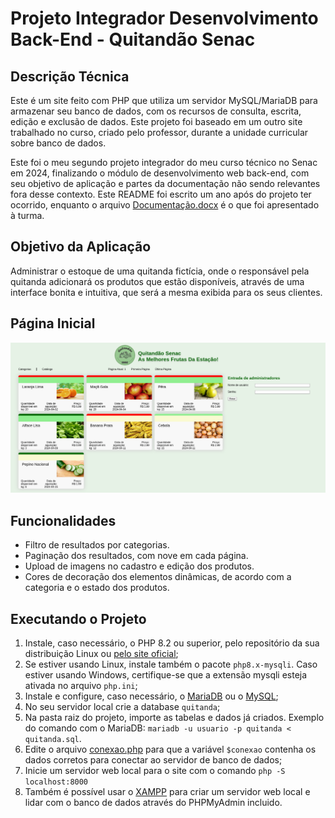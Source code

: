 # Projeto Integrador Desenvolvimento Back-End - Quitandão Senac

## Descrição Técnica
Este é um site feito com PHP que utiliza um servidor MySQL/MariaDB para armazenar seu banco de dados, com os recursos de consulta, escrita, edição e exclusão de dados. Este projeto foi baseado em um outro site trabalhado no curso, criado pelo professor, durante a unidade curricular sobre banco de dados.

Este foi o meu segundo projeto integrador do meu curso técnico no Senac em 2024, finalizando o módulo de desenvolvimento web back-end, com seu objetivo de aplicação e partes da documentação não sendo relevantes fora desse contexto. Este README foi escrito um ano após do projeto ter ocorrido, enquanto o arquivo [Documentação.docx](Documentação.docx) é o que foi apresentado à turma.

## Objetivo da Aplicação
Administrar o estoque de uma quitanda fictícia, onde o responsável pela quitanda adicionará os produtos que estão disponíveis, através de uma interface bonita e intuitiva, que será a mesma exibida para os seus clientes.

## Página Inicial
![](Layout/quitandaFinal.png)

## Funcionalidades
* Filtro de resultados por categorias.
* Paginação dos resultados, com nove em cada página.
* Upload de imagens no cadastro e edição dos produtos.
* Cores de decoração dos elementos dinâmicas, de acordo com a categoria e o estado dos produtos.

## Executando o Projeto 
1. Instale, caso necessário, o PHP 8.2 ou superior, pelo repositório da sua distribuição Linux ou [pelo site oficial](https://www.php.net/downloads.php);
2. Se estiver usando Linux, instale também o pacote ``php8.x-mysqli``. Caso estiver usando Windows, certifique-se que a extensão mysqli esteja ativada no arquivo ``php.ini``;
3. Instale e configure, caso necessário, o [MariaDB](https://mariadb.com/docs/server/mariadb-quickstart-guides/installing-mariadb-server-guide) ou o [MySQL](https://dev.mysql.com/downloads/);
4. No seu servidor local crie a database ``quitanda``;
5. Na pasta raiz do projeto, importe as tabelas e dados já criados. Exemplo do comando com o MariaDB: ``mariadb -u usuario -p quitanda < quitanda.sql``.
6. Edite o arquivo [conexao.php](conexao.php) para que a variável ``$conexao`` contenha os dados corretos para conectar ao servidor de banco de dados;
7. Inicie um servidor web local para o site com o comando ``php -S localhost:8000``
8.  Também é possível usar o [XAMPP](https://www.apachefriends.org/pt_br/index.html) para criar um servidor web local e lidar com o banco de dados através do PHPMyAdmin incluido.
